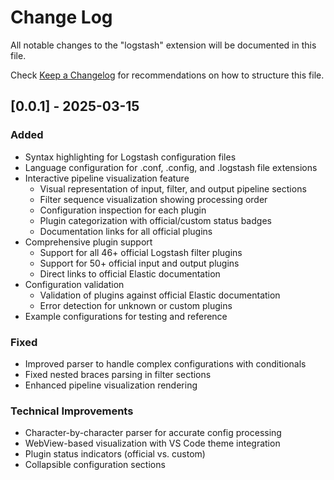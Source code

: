 # Change Log

All notable changes to the "logstash" extension will be documented in this file.

Check [Keep a Changelog](http://keepachangelog.com/) for recommendations on how to structure this file.

## [0.0.1] - 2025-03-15

### Added
- Syntax highlighting for Logstash configuration files
- Language configuration for .conf, .config, and .logstash file extensions
- Interactive pipeline visualization feature
  - Visual representation of input, filter, and output pipeline sections
  - Filter sequence visualization showing processing order
  - Configuration inspection for each plugin
  - Plugin categorization with official/custom status badges
  - Documentation links for all official plugins
- Comprehensive plugin support
  - Support for all 46+ official Logstash filter plugins
  - Support for 50+ official input and output plugins
  - Direct links to official Elastic documentation
- Configuration validation
  - Validation of plugins against official Elastic documentation
  - Error detection for unknown or custom plugins
- Example configurations for testing and reference

### Fixed
- Improved parser to handle complex configurations with conditionals
- Fixed nested braces parsing in filter sections
- Enhanced pipeline visualization rendering

### Technical Improvements
- Character-by-character parser for accurate config processing
- WebView-based visualization with VS Code theme integration
- Plugin status indicators (official vs. custom)
- Collapsible configuration sections